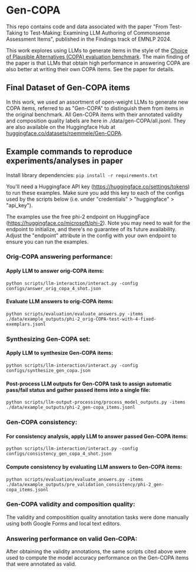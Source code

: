# Gen-COPA

This repo contains code and data associated with the paper "From Test-Taking to Test-Making: Examining LLM Authoring of Commonsense Assessment Items", published in the Findings track of EMNLP 2024.

This work explores using LLMs to generate items in the style of the [Choice of Plausible Alternatives (COPA) evaluation benchmark](https://asgordon.github.io/copa.html). The main finding of the paper is that LLMs that obtain high performance in answering COPA are also better at writing their own COPA items. See the paper for details.

## Final Dataset of Gen-COPA items

In this work, we used an assortment of open-weight LLMs to generate new COPA items, referred to as "Gen-COPA" to distinguish them from items in the original benchmark. All Gen-COPA items with their annotated validity and composition quality labels are here in ./data/gen-COPA/all.jsonl. They are also available on the Huggingface Hub at [huggingface.co/datasets/roemmele/Gen-COPA](https://huggingface.co/datasets/roemmele/Gen-COPA).

## Example commands to reproduce experiments/analyses in paper

Install library dependencies: `pip install -r requirements.txt`

You'll need a Huggingface API key (https://huggingface.co/settings/tokens) to run these examples. Make sure you add this key to each of the configs used by the scripts below (i.e. under "credentials" > "huggingface" > "api_key"). 

The examples use the free phi-2 endpoint on HuggingFace (https://huggingface.co/microsoft/phi-2). Note you may need to wait for the endpoint to initialize, and there's no guarantee of its future availability. Adjust the "endpoint" attribute in the config with your own endpoint to ensure you can run the examples. 

### Orig-COPA answering performance:

#### Apply LLM to answer orig-COPA items:

```python scripts/llm-interaction/interact.py -config configs/answer_orig_copa_4_shot.json```

#### Evaluate LLM answers to orig-COPA items:

```python scripts/evaluation/evaluate_answers.py -items ./data/example_outputs/phi-2_orig-COPA-test-with-4-fixed-exemplars.jsonl```

### Synthesizing Gen-COPA set:

#### Apply LLM to synthesize Gen-COPA items:

```python scripts/llm-interaction/interact.py -config configs/synthesize_gen_copa.json```

#### Post-process LLM outputs for Gen-COPA task to assign automatic pass/fail status and gather passed items into a single file:

```python scripts/llm-output-processing/process_model_outputs.py -items ./data/example_outputs/phi-2_gen-copa_items.jsonl```

### Gen-COPA consistency:

#### For consistency analysis, apply LLM to answer passed Gen-COPA items:

```python scripts/llm-interaction/interact.py -config configs/consistency_gen_copa_4_shot.json```

#### Compute consistency by evaluating LLM answers to Gen-COPA items:

```python scripts/evaluation/evaluate_answers.py -items ./data/example_outputs/pre_validation_consistency/phi-2_gen-copa_items.jsonl```

### Gen-COPA validity and composition quality:

The validity and compositition quality annotation tasks were done manually using both Google Forms and local text editors. 

### Answering performance on valid Gen-COPA:

After obtaining the validity annotations, the same scripts cited above were used to compute the model accuracy performance on the Gen-COPA items that were annotated as valid.

